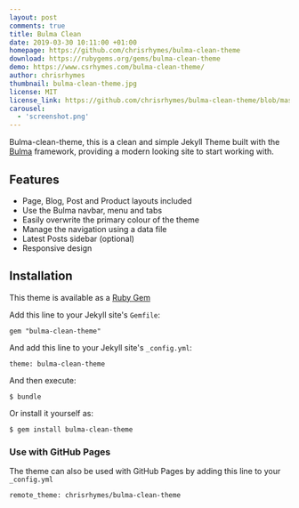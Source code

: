 ```yaml
---
layout: post
comments: true
title: Bulma Clean
date: 2019-03-30 10:11:00 +01:00
homepage: https://github.com/chrisrhymes/bulma-clean-theme
download: https://rubygems.org/gems/bulma-clean-theme
demo: https://www.csrhymes.com/bulma-clean-theme/
author: chrisrhymes
thumbnail: bulma-clean-theme.jpg
license: MIT
license_link: https://github.com/chrisrhymes/bulma-clean-theme/blob/master/LICENSE.txt
carousel:
  - 'screenshot.png'
---
```


Bulma-clean-theme, this is a clean and simple Jekyll Theme built with the [Bulma](https://bulma.io/) framework, providing a modern looking site to start working with.

## Features

* Page, Blog, Post and Product layouts included
* Use the Bulma navbar, menu and tabs
* Easily overwrite the primary colour of the theme
* Manage the navigation using a data file
* Latest Posts sidebar (optional)
* Responsive design

## Installation

This theme is available as a [Ruby Gem](https://rubygems.org/gems/bulma-clean-theme)

Add this line to your Jekyll site's `Gemfile`:

`gem "bulma-clean-theme"`

And add this line to your Jekyll site's `_config.yml`:

`theme: bulma-clean-theme`

And then execute:

`$ bundle`

Or install it yourself as:

`$ gem install bulma-clean-theme`

### Use with GitHub Pages

The theme can also be used with GitHub Pages by adding this line to your `_config.yml`

`remote_theme: chrisrhymes/bulma-clean-theme`
